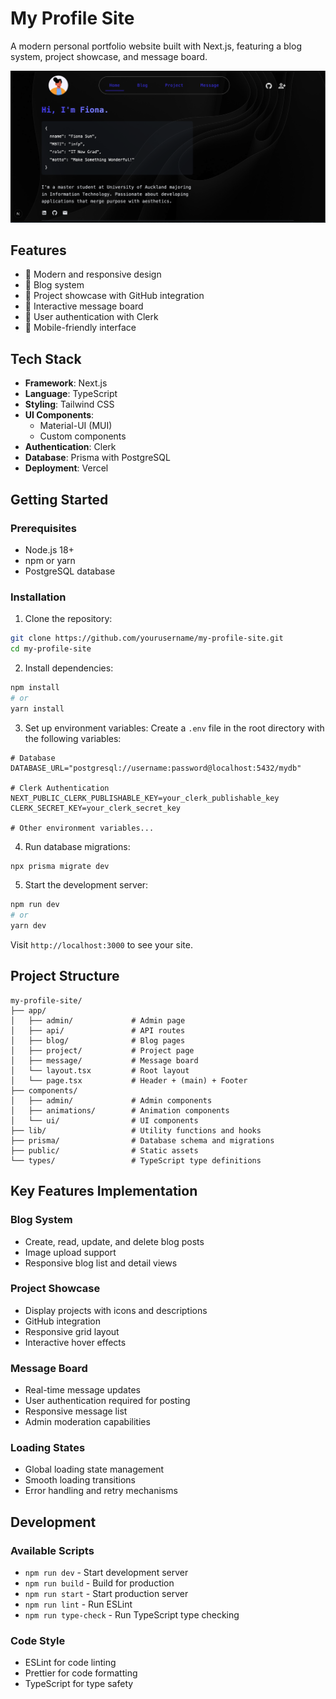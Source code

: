 # My Profile Site

A modern personal portfolio website built with Next.js, featuring a blog system, project showcase, and message board.

![Demo](./public/screenshot/Home-page.png)

## Features

- 🎨 Modern and responsive design
- 📝 Blog system
- 🚀 Project showcase with GitHub integration
- 💬 Interactive message board
- 🔐 User authentication with Clerk
- 📱 Mobile-friendly interface

## Tech Stack

- **Framework**: Next.js 
- **Language**: TypeScript
- **Styling**: Tailwind CSS
- **UI Components**:
  - Material-UI (MUI)
  - Custom components
- **Authentication**: Clerk
- **Database**: Prisma with PostgreSQL
- **Deployment**: Vercel

## Getting Started

### Prerequisites

- Node.js 18+
- npm or yarn
- PostgreSQL database

### Installation

1. Clone the repository:

```bash
git clone https://github.com/yourusername/my-profile-site.git
cd my-profile-site
```

2. Install dependencies:

```bash
npm install
# or
yarn install
```

3. Set up environment variables:
   Create a `.env` file in the root directory with the following variables:

```env
# Database
DATABASE_URL="postgresql://username:password@localhost:5432/mydb"

# Clerk Authentication
NEXT_PUBLIC_CLERK_PUBLISHABLE_KEY=your_clerk_publishable_key
CLERK_SECRET_KEY=your_clerk_secret_key

# Other environment variables...
```

4. Run database migrations:

```bash
npx prisma migrate dev
```

5. Start the development server:

```bash
npm run dev
# or
yarn dev
```

Visit `http://localhost:3000` to see your site.

## Project Structure

```
my-profile-site/
├── app/                 
│   ├── admin/             # Admin page
│   ├── api/               # API routes
│   ├── blog/              # Blog pages
│   ├── project/           # Project page
│   ├── message/           # Message board
│   └── layout.tsx         # Root layout
│   └── page.tsx           # Header + (main) + Footer
├── components/
│   ├── admin/             # Admin components           
│   ├── animations/        # Animation components
│   └── ui/                # UI components
├── lib/                   # Utility functions and hooks
├── prisma/                # Database schema and migrations
├── public/                # Static assets
└── types/                 # TypeScript type definitions
```

## Key Features Implementation

### Blog System

- Create, read, update, and delete blog posts
- Image upload support
- Responsive blog list and detail views

### Project Showcase

- Display projects with icons and descriptions
- GitHub integration
- Responsive grid layout
- Interactive hover effects

### Message Board

- Real-time message updates
- User authentication required for posting
- Responsive message list
- Admin moderation capabilities

### Loading States

- Global loading state management
- Smooth loading transitions
- Error handling and retry mechanisms

## Development

### Available Scripts

- `npm run dev` - Start development server
- `npm run build` - Build for production
- `npm run start` - Start production server
- `npm run lint` - Run ESLint
- `npm run type-check` - Run TypeScript type checking

### Code Style

- ESLint for code linting
- Prettier for code formatting
- TypeScript for type safety
